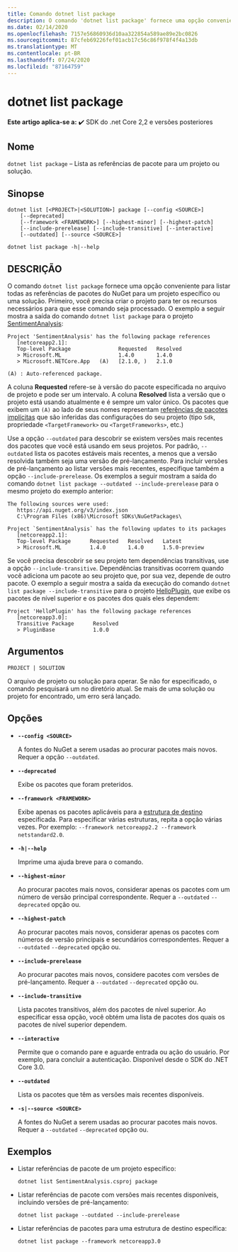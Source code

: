 ```yaml
---
title: Comando dotnet list package
description: O comando 'dotnet list package' fornece uma opção conveniente para listar as referências de pacote de um projeto ou solução.
ms.date: 02/14/2020
ms.openlocfilehash: 7157e56860936d10aa322854a589ae89e2bc0826
ms.sourcegitcommit: 87cfeb69226fef01acb17c56c86f978f4f4a13db
ms.translationtype: MT
ms.contentlocale: pt-BR
ms.lasthandoff: 07/24/2020
ms.locfileid: "87164759"
---
```

# <a name="dotnet-list-package"></a>dotnet list package

**Este artigo aplica-se a:** ✔️ SDK do .net Core 2,2 e versões posteriores

## <a name="name"></a>Nome

`dotnet list package` – Lista as referências de pacote para um projeto ou solução.

## <a name="synopsis"></a>Sinopse

```dotnetcli
dotnet list [<PROJECT>|<SOLUTION>] package [--config <SOURCE>]
    [--deprecated]
    [--framework <FRAMEWORK>] [--highest-minor] [--highest-patch]
    [--include-prerelease] [--include-transitive] [--interactive]
    [--outdated] [--source <SOURCE>]

dotnet list package -h|--help
```

## <a name="description"></a>DESCRIÇÃO

O comando `dotnet list package` fornece uma opção conveniente para listar todas as referências de pacotes do NuGet para um projeto específico ou uma solução. Primeiro, você precisa criar o projeto para ter os recursos necessários para que esse comando seja processado. O exemplo a seguir mostra a saída do comando `dotnet list package` para o projeto [SentimentAnalysis](https://github.com/dotnet/samples/tree/master/machine-learning/tutorials/SentimentAnalysis):

```output
Project 'SentimentAnalysis' has the following package references
   [netcoreapp2.1]:
   Top-level Package               Requested   Resolved
   > Microsoft.ML                  1.4.0       1.4.0
   > Microsoft.NETCore.App   (A)   [2.1.0, )   2.1.0

(A) : Auto-referenced package.
```

A coluna **Requested** refere-se à versão do pacote especificada no arquivo de projeto e pode ser um intervalo. A coluna **Resolved** lista a versão que o projeto está usando atualmente e é sempre um valor único. Os pacotes que exibem um `(A)` ao lado de seus nomes representam [referências de pacotes implícitas](csproj.md#implicit-package-references) que são inferidas das configurações do seu projeto (tipo `Sdk`, propriedade `<TargetFramework>` ou `<TargetFrameworks>`, etc.)

Use a opção `--outdated` para descobrir se existem versões mais recentes dos pacotes que você está usando em seus projetos. Por padrão, `--outdated` lista os pacotes estáveis mais recentes, a menos que a versão resolvida também seja uma versão de pré-lançamento. Para incluir versões de pré-lançamento ao listar versões mais recentes, especifique também a opção `--include-prerelease`. Os exemplos a seguir mostram a saída do comando `dotnet list package --outdated --include-prerelease` para o mesmo projeto do exemplo anterior:

```output
The following sources were used:
   https://api.nuget.org/v3/index.json
   C:\Program Files (x86)\Microsoft SDKs\NuGetPackages\

Project `SentimentAnalysis` has the following updates to its packages
   [netcoreapp2.1]:
   Top-level Package      Requested   Resolved   Latest
   > Microsoft.ML         1.4.0       1.4.0      1.5.0-preview
```

Se você precisa descobrir se seu projeto tem dependências transitivas, use a opção `--include-transitive`. Dependências transitivas ocorrem quando você adiciona um pacote ao seu projeto que, por sua vez, depende de outro pacote. O exemplo a seguir mostra a saída da execução do comando `dotnet list package --include-transitive` para o projeto [HelloPlugin](https://github.com/dotnet/samples/tree/master/core/extensions/AppWithPlugin/HelloPlugin), que exibe os pacotes de nível superior e os pacotes dos quais eles dependem:

```output
Project 'HelloPlugin' has the following package references
   [netcoreapp3.0]:
   Transitive Package      Resolved
   > PluginBase            1.0.0
```

## <a name="arguments"></a>Argumentos

`PROJECT | SOLUTION`

O arquivo de projeto ou solução para operar. Se não for especificado, o comando pesquisará um no diretório atual. Se mais de uma solução ou projeto for encontrado, um erro será lançado.

## <a name="options"></a>Opções

- **`--config <SOURCE>`**

  A fontes do NuGet a serem usadas ao procurar pacotes mais novos. Requer a opção `--outdated`.

- **`--deprecated`**

  Exibe os pacotes que foram preteridos.

- **`--framework <FRAMEWORK>`**

  Exibe apenas os pacotes aplicáveis para a [estrutura de destino](../../standard/frameworks.md) especificada. Para especificar várias estruturas, repita a opção várias vezes. Por exemplo: `--framework netcoreapp2.2 --framework netstandard2.0`.

- **`-h|--help`**

  Imprime uma ajuda breve para o comando.

- **`--highest-minor`**

  Ao procurar pacotes mais novos, considerar apenas os pacotes com um número de versão principal correspondente. Requer a `--outdated` `--deprecated` opção ou.

- **`--highest-patch`**

  Ao procurar pacotes mais novos, considerar apenas os pacotes com números de versão principais e secundários correspondentes. Requer a `--outdated` `--deprecated` opção ou.

- **`--include-prerelease`**

  Ao procurar pacotes mais novos, considere pacotes com versões de pré-lançamento. Requer a `--outdated` `--deprecated` opção ou.

- **`--include-transitive`**

  Lista pacotes transitivos, além dos pacotes de nível superior. Ao especificar essa opção, você obtém uma lista de pacotes dos quais os pacotes de nível superior dependem.

- **`--interactive`**

  Permite que o comando pare e aguarde entrada ou ação do usuário. Por exemplo, para concluir a autenticação. Disponível desde o SDK do .NET Core 3.0.

- **`--outdated`**

  Lista os pacotes que têm as versões mais recentes disponíveis.

- **`-s|--source <SOURCE>`**

  A fontes do NuGet a serem usadas ao procurar pacotes mais novos. Requer a `--outdated` `--deprecated` opção ou.

## <a name="examples"></a>Exemplos

- Listar referências de pacote de um projeto específico:

  ```dotnetcli
  dotnet list SentimentAnalysis.csproj package
  ```

- Listar referências de pacote com versões mais recentes disponíveis, incluindo versões de pré-lançamento:

  ```dotnetcli
  dotnet list package --outdated --include-prerelease
  ```

- Listar referências de pacotes para uma estrutura de destino específica:

  ```dotnetcli
  dotnet list package --framework netcoreapp3.0
  ```
